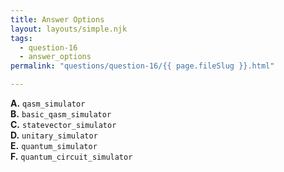 ```yaml
---
title: Answer Options
layout: layouts/simple.njk
tags:
  - question-16
  - answer_options
permalink: "questions/question-16/{{ page.fileSlug }}.html"

---
```



**A.** `qasm_simulator`  
**B.** `basic_qasm_simulator`  
**C.** `statevector_simulator`  
**D.** `unitary_simulator`  
**E.** `quantum_simulator`  
**F.** `quantum_circuit_simulator`  
